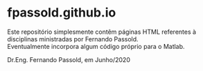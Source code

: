 # fpassold.github.io

Este repositório simplesmente contêm páginas HTML referentes à disciplinas ministradas por Fernando Passold.<br />
Eventualmente incorpora algum código próprio para o Matlab.<br>

Dr.Eng. Fernando Passold, em Junho/2020

